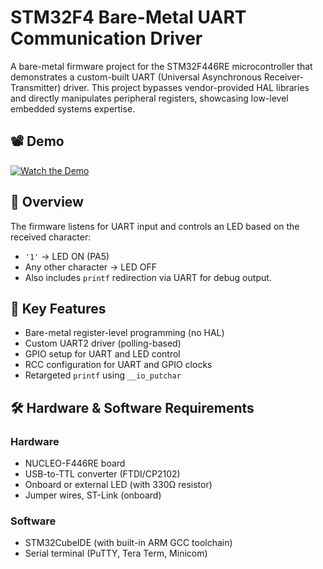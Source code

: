 # STM32F4 Bare-Metal UART Communication Driver

A bare-metal firmware project for the STM32F446RE microcontroller that demonstrates a custom-built UART (Universal Asynchronous Receiver-Transmitter) driver. This project bypasses vendor-provided HAL libraries and directly manipulates peripheral registers, showcasing low-level embedded systems expertise.

## 📽️ Demo

[![Watch the Demo](https://img.shields.io/badge/Video-Demo-blue?style=for-the-badge&logo=youtube)](https://drive.google.com/file/d/1fP_DnHz6okUno-QFGKiKjv8HyFzNTVFR/view?usp=drivesdk)

## 🚀 Overview

The firmware listens for UART input and controls an LED based on the received character:

- `'1'` → LED ON (PA5)
- Any other character → LED OFF  
- Also includes `printf` redirection via UART for debug output.

## 🔑 Key Features

- Bare-metal register-level programming (no HAL)
- Custom UART2 driver (polling-based)
- GPIO setup for UART and LED control
- RCC configuration for UART and GPIO clocks
- Retargeted `printf` using `__io_putchar`

## 🛠 Hardware & Software Requirements

### Hardware
- NUCLEO-F446RE board
- USB-to-TTL converter (FTDI/CP2102)
- Onboard or external LED (with 330Ω resistor)
- Jumper wires, ST-Link (onboard)

### Software
- STM32CubeIDE (with built-in ARM GCC toolchain)
- Serial terminal (PuTTY, Tera Term, Minicom)

